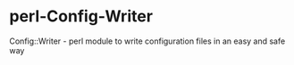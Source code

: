 # perl-Config-Writer
Config::Writer - perl module to write configuration files in an easy and safe way

